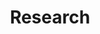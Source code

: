 ---
title: Research
description: Research everything, more than web3, investing, web2~
image: /site/cate-research.png

# Badge style
style:
    background: "#2a9d8f"
    color: "#111f2c"
---